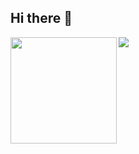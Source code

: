 ## Hi there 👋

<div>
  <img height="170" align="left" src="https://github-readme-stats.vercel.app/api?username=35Tim&count_private=true&include_all_commits=true&theme=vue&show_icons=true&hide_border=true&hide=contribs" />
  <img src="https://github-readme-stats.vercel.app/api/top-langs/?username=35Tim&layout=compact&theme=vue&hide_border=true" />
</div>
